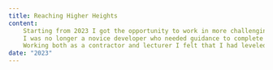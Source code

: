 ```yaml
---
title: Reaching Higher Heights
content:
    Starting from 2023 I got the opportunity to work in more challenging positions.
    I was no longer a novice developer who needed guidance to complete challenging tasks.
    Working both as a contractor and lecturer I felt that I had leveled up.
date: "2023"
---
```

